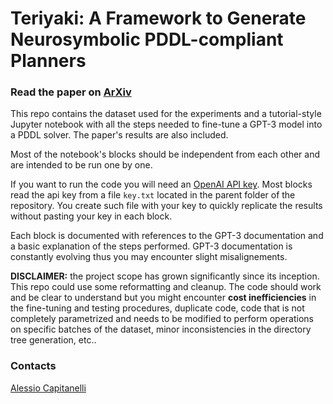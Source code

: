 # Teriyaki: A Framework to Generate Neurosymbolic PDDL-compliant Planners

### Read the paper on [ArXiv](https://arxiv.org/abs/2303.00438v2)

This repo contains the dataset used for the experiments and a tutorial-style Jupyter notebook with all the steps needed to fine-tune a GPT-3 model into a PDDL solver. The paper's results are also included. 

Most of the notebook's blocks should be independent from each other and are intended to be run one by one. 

If you want to run the code you will need an [OpenAI API key](https://platform.openai.com/docs/quickstart/build-your-application). Most blocks read the api key from a file ```key.txt``` located in the parent folder of the repository. You create such file with your key to quickly replicate the results without pasting your key in each block.

Each block is documented with references to the GPT-3 documentation and a basic explanation of the steps performed. GPT-3 documentation is constantly evolving thus you may encounter slight misalignements. 

**DISCLAIMER:** the project scope has grown significantly since its inception. This repo could use some reformatting and cleanup. The code should work and be clear to understand but you might encounter **cost inefficiencies** in the fine-tuning and testing procedures, duplicate code, code that is not completely parametrized and needs to be modified to perform operations on specific batches of the dataset, minor inconsistencies in the directory tree generation, etc.. 

### Contacts
[Alessio Capitanelli](mailto:alessio.capitanelli@dibris.unige.it)
